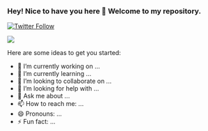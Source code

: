 ### Hey! Nice to have you here 👋 Welcome to my repository.
[![Twitter Follow](https://img.shields.io/twitter/follow/edimanrique01?color=1DA1F2&label=%40Edimanrique01&logo=twitter&style=for-the-badge)](https://twitter.com/Edimanrique01)

<img src="https://media2.giphy.com/media/3o72Fis3O08ru2BqQ8/giphy.gif?cid=ecf05e47btdii39cgn1acxpw2dhmaypu70qrlinccxag7pdm&rid=giphy.gif&ct=g">

Here are some ideas to get you started:

- 🔭 I’m currently working on ...
- 🌱 I’m currently learning ...
- 👯 I’m looking to collaborate on ...
- 🤔 I’m looking for help with ...
- 💬 Ask me about ...
- 📫 How to reach me: ...
- 😄 Pronouns: ...
- ⚡ Fun fact: ...

